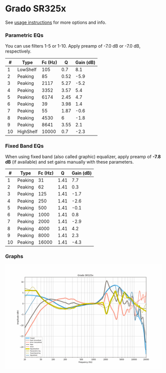 # Grado SR325x
See [usage instructions](https://github.com/jaakkopasanen/AutoEq#usage) for more options and info.

### Parametric EQs
You can use filters 1-5 or 1-10. Apply preamp of -7.0 dB or -7.0 dB, respectively.

|   # | Type      |   Fc (Hz) |    Q |   Gain (dB) |
|-----|-----------|-----------|------|-------------|
|   1 | LowShelf  |       105 | 0.7  |         8.1 |
|   2 | Peaking   |        85 | 0.52 |        -5.9 |
|   3 | Peaking   |      2117 | 5.27 |        -5.2 |
|   4 | Peaking   |      3352 | 3.57 |         5.4 |
|   5 | Peaking   |      6174 | 2.45 |         4.7 |
|   6 | Peaking   |        39 | 3.98 |         1.4 |
|   7 | Peaking   |        55 | 1.87 |        -0.6 |
|   8 | Peaking   |      4530 | 6    |        -1.8 |
|   9 | Peaking   |      8641 | 3.55 |         2.1 |
|  10 | HighShelf |     10000 | 0.7  |        -2.3 |

### Fixed Band EQs
When using fixed band (also called graphic) equalizer, apply preamp of **-7.8 dB** (if available) and set gains manually with these parameters.

|   # | Type    |   Fc (Hz) |    Q |   Gain (dB) |
|-----|---------|-----------|------|-------------|
|   1 | Peaking |        31 | 1.41 |         7.7 |
|   2 | Peaking |        62 | 1.41 |         0.3 |
|   3 | Peaking |       125 | 1.41 |        -1.7 |
|   4 | Peaking |       250 | 1.41 |        -2.6 |
|   5 | Peaking |       500 | 1.41 |        -0.1 |
|   6 | Peaking |      1000 | 1.41 |         0.8 |
|   7 | Peaking |      2000 | 1.41 |        -2.9 |
|   8 | Peaking |      4000 | 1.41 |         4.2 |
|   9 | Peaking |      8000 | 1.41 |         2.3 |
|  10 | Peaking |     16000 | 1.41 |        -4.3 |

### Graphs
![](./Grado%20SR325x.png)
